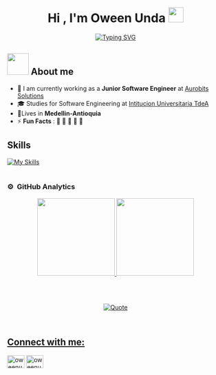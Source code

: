 
<h1 align="center"><b>Hi , I'm Oween Unda </b><img src="https://media.giphy.com/media/hvRJCLFzcasrR4ia7z/giphy.gif" width="35"></h1>


 <p align="center">
	 <a href="https://git.io/typing-svg"><img src="https://readme-typing-svg.herokuapp.com?font=Fira+Code&pause=1000&width=435&lines=Oween+unda.;I%E2%80%99m+a+software+engineer.!&font=Fira%20Code&center=true&width=380&height=50&duration=4000&pause=1000" alt="Typing SVG" /></a>
 </p>



</p>


## <picture><img src = "https://github.com/7oSkaaa/7oSkaaa/blob/main/Images/about_me.gif?raw=true" width = 50px></picture> About me


- 🏢 I am currently working as a **Junior Software Engineer** at [Aurobits Solutions](https://www.aurobitsolutions.com/)
- 🎓 Studies for Software Engineering at [Intitucion Universitaria TdeA](https://educacion.tdea.edu.co/)
- 🏡Lives in **Medellin-Antioquia**
- ⚡ **Fun Facts** : 🍕 🏉 🏏 🎥 🚞


## Skills
[![My Skills](https://skillicons.dev/icons?i=aws,gcp,azure,react,arch,discordjs,express,git,github,js,linux,nestjs,nodejs,postgres,prisma,ts&perline=8)](https://skillicons.dev)
<br><br>



### ⚙️ &nbsp;GitHub Analytics

<p align="center">
<a href="https://github.com/AVS1508">
  <img height="180em" src="https://github-readme-stats-eight-theta.vercel.app/api?username=owenunda&show_icons=true&theme=algolia&include_all_commits=true&count_private=true"/>
  <img height="180em" src="https://github-readme-stats-eight-theta.vercel.app/api/top-langs/?username=owenunda&layout=compact&langs_count=8&theme=algolia"/>
</a>
</p>

<br><br>


<p align = "center">
	<a href="https://github.com/piyushsuthar/github-readme-quotes"> <img alt = "Quote" src="https://quotes-github-readme.vercel.app/api?type=horizontal&theme=dark">
</p>



<br>

## Connect with me:
<p align="left">
  <a href="https://www.linkedin.com/in/oweenunda/" target="blank"><img align="center"
      src="https://raw.githubusercontent.com/rahuldkjain/github-profile-readme-generator/master/src/images/icons/Social/linked-in-alt.svg"
      alt="oweenunda" height="30" width="40" /></a>
  <a href="https://www.instagram.com/oweenunda_/" target="blank"><img align="center"
      src="https://raw.githubusercontent.com/rahuldkjain/github-profile-readme-generator/master/src/images/icons/Social/instagram.svg"
      alt="oweenunda_" height="30" width="40" 
</p>
